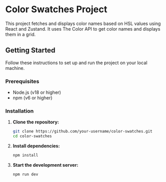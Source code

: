# Color Swatches Project

This project fetches and displays color names based on HSL values using React and Zustand. It uses The Color API to get color names and displays them in a grid.

## Getting Started

Follow these instructions to set up and run the project on your local machine.

### Prerequisites

- Node.js (v18 or higher)
- npm (v6 or higher)

### Installation
1. **Clone the repository:**

   ```bash
   git clone https://github.com/your-username/color-swatches.git
   cd color-swatches
   ```
2. **Install dependencies:**

   ```bash
   npm install
   ```

3. **Start the development server:**

   ```bash
   npm run dev
   ```



